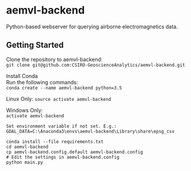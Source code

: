 # aemvl-backend
Python-based webserver for querying airborne electromagnetics data.

## Getting Started
Clone the repository to aemvl-backend:  
`git clone git@github.com:CSIRO-GeoscienceAnalytics/aemvl-backend.git`  

Install Conda  
Run the following commands:  
`conda create --name aemvl-backend python=3.5`  

Linux Only:
`source activate aemvl-backend`  

Windows Only:  
`activate aemvl-backend`  

`Set environment variable if not set. E.g.: GDAL_DATA=C:\Anaconda3\envs\aemvl-backend\Library\share\epsg_csv`  
  
`conda install --file requirements.txt`  
`cd aemvl-backend`  
`cp aemvl-backend.config.default aemvl-backend.config`  
`# Edit the settings in aemvl-backend.config`  
`python main.py`
